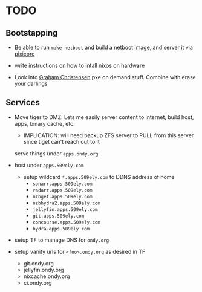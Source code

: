 # TODO

## Bootstapping

- Be able to run `make netboot` and build a netboot image, and server it via [pixicore](https://github.com/danderson/netboot/tree/master/pixiecore)
- write instructions on how to intall nixos on hardware

- Look into [Graham Christensen](https://twitter.com/grhmc) pxe on demand stuff. Combine with erase your darlings

## Services

- Move tiger to DMZ. Lets me easily server content to internet, build host, apps, binary cache, etc.

  - IMPLICATION: will need backup ZFS server to PULL from this server since tiget can't reach out to it

  serve things under `apps.ondy.org`

- host under `apps.509ely.com`
  - setup wildcard `*.apps.509ely.com` to DDNS address of home
    - `sonarr.apps.509ely.com`
    - `radarr.apps.509ely.com`
    - `nzbget.apps.509ely.com`
    - `nzbhydra2.apps.509ely.com`
    - `jellyfin.apps.509ely.com`
    - `git.apps.509ely.com`
    - `concourse.apps.509ely.com`
    - `hydra.apps.509ely.com`
- setup TF to manage DNS for `ondy.org`
- setup vanity urls for `<foo>.ondy.org` as desired in TF
  - git.ondy.org
  - jellyfin.ondy.org
  - nixcache.ondy.org
  - ci.ondy.org
